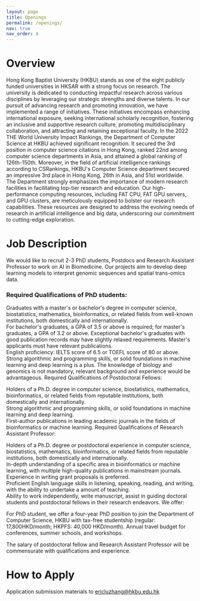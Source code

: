 ```yaml
---
layout: page
title: Openings
permalink: /openings/
nav: true
nav_order: 4
---
```


# Overview
Hong Kong Baptist University (HKBU) stands as one of the eight publicly funded universities in HKSAR with a strong focus on research. The university is dedicated to conducting impactful research across various disciplines by leveraging our strategic strengths and diverse talents. In our pursuit of advancing research and promoting innovation, we have implemented a range of initiatives. These initiatives encompass enhancing international exposure, seeking international scholarly recognition, fostering an inclusive and supportive research culture, promoting multidisciplinary collaboration, and attracting and retaining exceptional faculty. In the 2022 THE World University Impact Rankings, the Department of Computer Science at HKBU achieved significant recognition. It secured the 3rd position in computer science citations in Hong Kong, ranked 22nd among computer science departments in Asia, and attained a global ranking of 126th-150th. Moreover, in the field of artificial intelligence rankings according to CSRankings, HKBU's Computer Science department secured an impressive 3rd place in Hong Kong, 26th in Asia, and 51st worldwide. The Department strongly emphasizes the importance of modern research facilities in facilitating top-tier research and education. Our high-performance computing resources, including FAT CPU, FAT GPU servers, and GPU clusters, are meticulously equipped to bolster our research capabilities. These resources are designed to address the evolving needs of research in artificial intelligence and big data, underscoring our commitment to cutting-edge exploration. 



# Job Description
We would like to recruit 2-3 PhD students, Postdocs and Research Assistant Professor to work on AI in Biomedicine. Our projects aim to develop deep learning models to interpret genomic sequences and spatial trans-omics data.

### Required Qualifications of PhD students:

Graduates with a master's or bachelor's degree in computer science, biostatistics, mathematics, bioinformatics, or related fields from well-known institutions, both domestically and internationally.  
For bachelor's graduates, a GPA of 3.5 or above is required; for master's graduates, a GPA of 3.2 or above. Exceptional bachelor's graduates with good publication records may have slightly relaxed requirements. Master's applicants must have relevant publications.  
English proficiency: IELTS score of 6.5 or TOEFL score of 80 or above.  
Strong algorithmic and programming skills, or solid foundations in machine learning and deep learning is a plus. The knowledge of biology and genomics is not mandatory, relevant background and experience would be advantageous.
Required Qualifications of Postdoctoral Fellows:

Holders of a Ph.D. degree in computer science, biostatistics, mathematics, bioinformatics, or related fields from reputable institutions, both domestically and internationally.  
Strong algorithmic and programming skills, or solid foundations in machine learning and deep learning.  
First-author publications in leading academic journals in the fields of bioinformatics or machine learning. 
Required Qualifications of Research Assistant Professor:

Holders of a Ph.D. degree or postdoctoral experience in computer science, biostatistics, mathematics, bioinformatics, or related fields from reputable institutions, both domestically and internationally.  
In-depth understanding of a specific area in bioinformatics or machine learning, with multiple high-quality publications in mainstream journals. 
Experience in writing grant proposals is preferred.  
Proficient English language skills in listening, speaking, reading, and writing, with the ability to undertake a amount of teaching.  
Ability to work independently, write manuscript, assist in guiding doctoral students and postdoctoral fellows in their research endeavors.
We offer: 

For PhD student, we offer a four-year PhD position to join the Department of Computer Science, HKBU with tax-free studentship (regular: 17,800HKD/month; HKPFS: 40,000 HKD/month). Annual travel budget for conferences, summer schools, and workshops. 

The salary of postdoctoral fellow and Research Assistant Professor will be commensurate with qualifications and experience. 



# How to Apply
Application submission materials to ericluzhang@hkbu.edu.hk